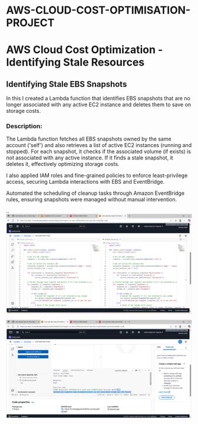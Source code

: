 # AWS-CLOUD-COST-OPTIMISATION-PROJECT
# AWS Cloud Cost Optimization - Identifying Stale Resources

## Identifying Stale EBS Snapshots

In this I created a Lambda function that identifies EBS snapshots that are no longer associated with any active EC2 instance and deletes them to save on storage costs.

### Description:

The Lambda function fetches all EBS snapshots owned by the same account ('self') and also retrieves a list of active EC2 instances (running and stopped). For each snapshot, it checks if the associated volume (if exists) is not associated with any active instance. If it finds a stale snapshot, it deletes it, effectively optimizing storage costs.

I also applied IAM roles and fine-grained policies to enforce least-privilege access, securing Lambda interactions with EBS and EventBridge.

Automated the scheduling of cleanup tasks through Amazon EventBridge rules, ensuring snapshots were managed without manual intervention.


..
![alt text](<Screenshot (90).png>)

![alt text](<Screenshot (89).png>)



